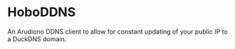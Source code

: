 # HoboDDNS
An Arudiono DDNS client to allow for constant updating of your public IP to a DuckDNS domain.
